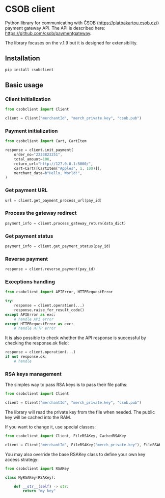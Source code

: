 # CSOB client
Python library for communicating with ČSOB (<https://platbakartou.csob.cz/>) payment gateway API. The API is described here: <https://github.com/csob/paymentgateway>.

The library focuses on the v.1.9 but it is designed for extensibility.


## Installation
```bash
pip install csobclient
```

## Basic usage

### Client initialization
```python
from csobclient import Client

client = Client("merchantId", "merch_private.key", "csob.pub")
```

### Payment initialization
```python
from csobclient import Cart, CartItem

response = client.init_payment(
    order_no="2233823251",
    total_amount=100,
    return_url="http://127.0.0.1:5000/",
    cart=Cart([CartItem("Apples", 1, 100)]),
    merchant_data=b"Hello, World!",
)
```

### Get payment URL
```python
url = client.get_payment_process_url(pay_id)
```

### Process the gateway redirect
```python
payment_info = client.process_gateway_return(data_dict)
```

### Get payment status
```python
payment_info = client.get_payment_status(pay_id)
```

### Reverse payment
```python
response = client.reverse_payment(pay_id)
```

### Exceptions handling
```python
from csobclient import APIError, HTTPRequestError

try:
    response = client.operation(...)
    response.raise_for_result_code()
except APIError as exc:
    # handle API error
except HTTPRequestError as exc:
    # handle HTTP error
```

It is also possible to check whether the API response is successful by checking the response.ok field:
```python
response = client.operation(...)
if not response.ok:
    # handle
```

### RSA keys management
The simples way to pass RSA keys is to pass their file paths:

```python
from csobclient import Client

client = Client("merchantId", "merch_private.key", "csob.pub")
```

The library will read the private key from the file when needed. The public key will be cached into the RAM.

If you want to change it, use special classes:

```python
from csobclient import Client, FileRSAKey, CachedRSAKey

client = Client("merchantId", FileRSAKey("merch_private.key"), FileRSAKey("csob.pub"))
```

You may also override the base RSAKey class to define your own key access strategy:

```python
from csobclient import RSAKey

class MyRSAKey(RSAKey):

    def __str__(self) -> str:
        return "my key"
```

